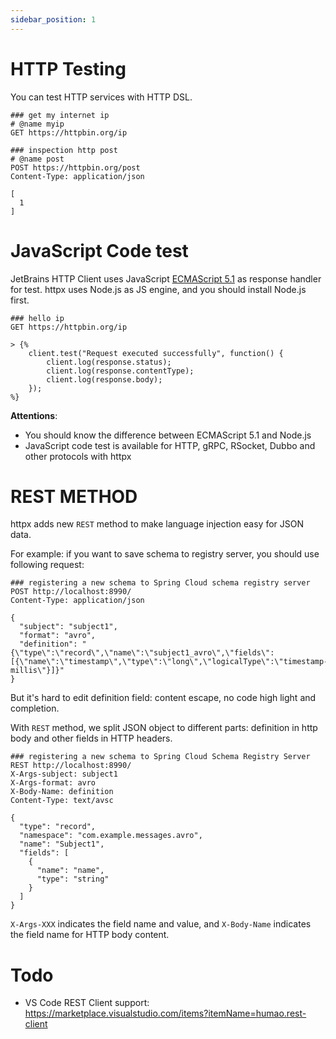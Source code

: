 ```yaml
---
sidebar_position: 1
---
```


# HTTP Testing

You can test HTTP services with HTTP DSL.

```
### get my internet ip
# @name myip
GET https://httpbin.org/ip

### inspection http post
# @name post
POST https://httpbin.org/post
Content-Type: application/json

[
  1
]
```

# JavaScript Code test

JetBrains HTTP Client uses JavaScript [ECMAScript 5.1](https://www.ecma-international.org/ecma-262/5.1/) as response handler for test.
httpx uses Node.js as JS engine, and you should install Node.js first.

```
### hello ip
GET https://httpbin.org/ip

> {%
    client.test("Request executed successfully", function() {
        client.log(response.status);
        client.log(response.contentType);
        client.log(response.body);
    });
%}
```

**Attentions**:

* You should know the difference between ECMAScript 5.1 and Node.js
* JavaScript code test is available for HTTP, gRPC, RSocket, Dubbo and other protocols with httpx

# REST METHOD

httpx adds new `REST` method to make language injection easy for JSON data.

For example: if you want to save schema to registry server, you should use following request:

```
### registering a new schema to Spring Cloud schema registry server
POST http://localhost:8990/
Content-Type: application/json

{
  "subject": "subject1",
  "format": "avro",
  "definition": "{\"type\":\"record\",\"name\":\"subject1_avro\",\"fields\":[{\"name\":\"timestamp\",\"type\":\"long\",\"logicalType\":\"timestamp-millis\"}]}"
}
```

But it's hard to edit definition field: content escape, no code high light and completion.

With `REST` method, we split JSON object to different parts: definition in http body and other fields in HTTP headers.

```
### registering a new schema to Spring Cloud Schema Registry Server
REST http://localhost:8990/
X-Args-subject: subject1
X-Args-format: avro
X-Body-Name: definition
Content-Type: text/avsc

{
  "type": "record",
  "namespace": "com.example.messages.avro",
  "name": "Subject1",
  "fields": [
    {
      "name": "name",
      "type": "string"
    }
  ]
}
```

`X-Args-XXX` indicates the field name and value, and `X-Body-Name` indicates the field name for HTTP body content.

# Todo

* VS Code REST Client support: https://marketplace.visualstudio.com/items?itemName=humao.rest-client
